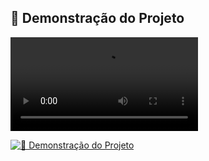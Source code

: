 ## 🎥 Demonstração do Projeto

<video src="https://github.com/eng-juliane/cafe-sereno/blob/master/video/Cafe-Sereno%20.mp4?raw=true" controls></video>


[![ 🎥 Demonstração do Projeto](URL_DA_IMAGEM_EM_MINIATURA)](https://github.com/eng-juliane/cafe-sereno/blob/master/video/Cafe-Sereno%20.mp4?raw=true)
